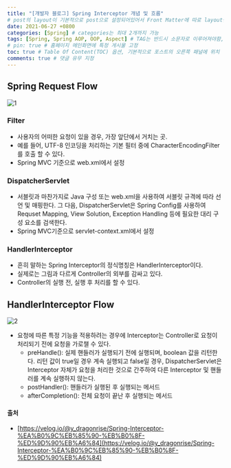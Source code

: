 ```yaml
---
title: "[개발자 블로그] Spring Interceptor 개념 및 흐름"
# post의 layout이 기본적으로 post으로 설정되어있어서 Front Matter에 따로 layout변수를 만들어 주지 않아도 된다.
date: 2021-06-27 +0800
categories: [Spring] # categories는 최대 2개까지 가능
tags: [Spring, Spring AOP, OOP, Aspect] # TAG는 반드시 소문자로 이루어져야함, 0~무한개까지 지정 가능
# pin: true # 홈페이지 메인화면에 특정 게시물 고정
toc: true # Table Of Content(TOC) 옵션, 기본적으로 포스트의 오른쪽 패널에 위치
comments: true # 댓글 유무 지정
---
```


## Spring Request Flow
![1](https://user-images.githubusercontent.com/44339530/115347493-6c85e480-a1ec-11eb-9099-b4a52d254037.png)

### Filter
- 사용자의 어떠한 요청이 있을 경우, 가장 앞단에서 거치는 곳.
- 예를 들어, UTF-8 인코딩을 처리하는 기본 필터 중에 CharacterEncodingFilter를 호출 할 수 있다.
- Spring MVC 기준으로 web.xml에서 설정

### DispatcherServlet
- 서블릿과 마찬가지로 Java 구성 또는 web.xml을 사용하여 서블릿 규격에 따라 선언 및 매핑한다. 그 다음, DispatcherServlet은 Spring Config를 사용하여 Requset Mapping, View Solution, Exception Handling 등에 필요한 대리 구성 요소를 검색한다.
- Spring MVC기준으로 servlet-context.xml에서 설정

### HandlerInterceptor
- 흔히 말하는 Spring Interceptor의 정식명칭은 HandlerInterceptor이다.
- 실제로는 그림과 다르게 Controller의 외부를 감싸고 있다.
- Controller의 실행 전, 실행 후 처리를 할 수 있다.

## HandlerInterceptor Flow
![2](https://user-images.githubusercontent.com/44339530/115347993-09e11880-a1ed-11eb-9283-fafaf0d363bd.png)

- 요청에 따른 특정 기능을 적용하려는 경우에 Interceptor는 Controller로 요청이 처리되기 전에 요청을 가로챌 수 있다.
    - preHandle(): 실제 핸들러가 실행되기 전에 실행되며, boolean 값을 리턴한다. 리턴 값이 true일 경우 계속 실행되고 false일 경우, DispatcherServlet은 Interceptor 자체가 요청을 처리한 것으로 간주하여 다른 Interceptor 및 핸들러를 계속 실행하지 않는다.
    - postHandler(): 핸들러가 실행된 후 실행되는 메서드
    - afterCompletion(): 전체 요청이 끝난 후 실행되는 메서드

#### 출처
- [https://velog.io/@y_dragonrise/Spring-Interceptor-%EA%B0%9C%EB%85%90-%EB%B0%8F-%ED%9D%90%EB%A6%84](https://velog.io/@y_dragonrise/Spring-Interceptor-%EA%B0%9C%EB%85%90-%EB%B0%8F-%ED%9D%90%EB%A6%84)